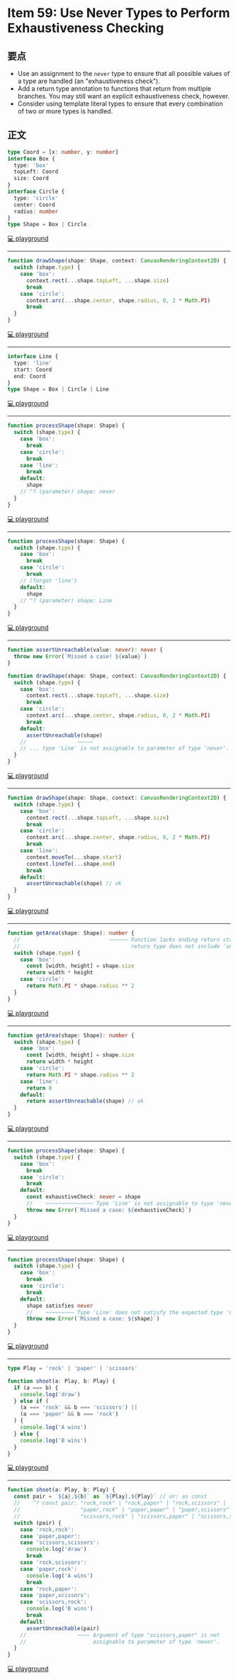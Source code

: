 # Item 59: Use Never Types to Perform Exhaustiveness Checking

## 要点

- Use an assignment to the `never` type to ensure that all possible values of a type are handled (an "exhaustiveness check").
- Add a return type annotation to functions that return from multiple branches. You may still want an explicit exhaustiveness check, however.
- Consider using template literal types to ensure that every combination of two or more types is handled.

## 正文

```ts
type Coord = [x: number, y: number]
interface Box {
  type: 'box'
  topLeft: Coord
  size: Coord
}
interface Circle {
  type: 'circle'
  center: Coord
  radius: number
}
type Shape = Box | Circle
```

[💻 playground](https://www.typescriptlang.org/play/?ts=5.4.5#code/C4TwDgpgBAwg9nATgEygXigbQB4C4oB2ArgLYBGEiANFCPseZQLoDcAUAJYHCUBmAhgGNoAITjYoAbzZQooSPgDkZcYvazgcMABkIvYPnhJk6qAGcOALwiGEKdgF9O3PkOgwOiQQBto0jeA2UIqCnj4QajJQwi6ItsamiPzIHERm9KQUiI5s8tAAygAW-JDoUGISAD6wYb7sQA)

---

```ts
function drawShape(shape: Shape, context: CanvasRenderingContext2D) {
  switch (shape.type) {
    case 'box':
      context.rect(...shape.topLeft, ...shape.size)
      break
    case 'circle':
      context.arc(...shape.center, shape.radius, 0, 2 * Math.PI)
      break
  }
}
```

[💻 playground](https://www.typescriptlang.org/play/?ts=5.4.5#code/C4TwDgpgBAwg9nATgEygXigbQB4C4oB2ArgLYBGEiANFCPseZQLoDcAUAJYHCUBmAhgGNoAITjYoAbzZQooSPgDkZcYvazgcMABkIvYPnhJk6qAGcOALwiGEKdgF9O3PkOgwOiQQBto0jeA2UIqCnj4QajJQwi6ItsamiPzIHERm9KQUiI5s8tAAygAW-JDoUGISAD6wYb7svEQEgsAccARQyEkA7kUlEAAUZsUKUL2QNIJtPNgGsPwEAG78ZgBKEATIlFwA5vAuMwBMACIAlFJRZl0cwIKFUIPDEAB0eWf+stHL0MqquFEf0SmEBmT0QEGa-SeUKGfReWl0+hoUKeMMgKKsEBOpgBZDB-AA1tjPmZvqEvL5FH8AbJJvtgE9+F5IdDHk8YjxqOZWUkUmkaAAGGgHKAAKigAFl+MBCk8AAoASSx-w+uIgBNMTicQA)

---

```ts
interface Line {
  type: 'line'
  start: Coord
  end: Coord
}
type Shape = Box | Circle | Line
```

[💻 playground](https://www.typescriptlang.org/play/?ts=5.4.5#code/C4TwDgpgBAwg9nATgEygXigbQB4C4oB2ArgLYBGEiANFCPseZQLoDcAUAJYHCUBmAhgGNoAITjYoAbzZQooSPgDkZcYvazgcMABkIvYPnhJk6qAGcOALwiGEKdgF9O3PkOgwOiQQBto0jeA2UIqCnj4QajJQwi6ItsamiPzIHERm9KQUiI7OPIgCwlDaXH5R8kGK3iWRsmbA-IgGsHYmURAEyPH2bE7lUADKABb8kOhQYhIAPrBhvlDTxQQQ7EA)

---

```ts
function processShape(shape: Shape) {
  switch (shape.type) {
    case 'box':
      break
    case 'circle':
      break
    case 'line':
      break
    default:
      shape
    // ^? (parameter) shape: never
  }
}
```

[💻 playground](https://www.typescriptlang.org/play/?ts=5.4.5#code/C4TwDgpgBAwg9nATgEygXigbQB4C4oB2ArgLYBGEiANFCPseZQLoDcAUAJYHCUBmAhgGNoAITjYoAbzZQooSPgDkZcYvazgcMABkIvYPnhJk6qAGcOALwiGEKdgF9O3PkOgwOiQQBto0jeA2UIqCnj4QajJQwi6ItsamiPzIHERm9KQUiI7OPIgCwlDaXH5R8kGK3iWRsmbA-IgGsHYmURAEyPH2bE7lUADKABb8kOhQYhIAPrBhvlDTxQQQ7LxEBILAHHAEUMhJAO5DIxAAFGbDCgMXEDSC2zzYTTD8BABu-GYASu3IlFwA5vAXI8AEwAEQAlFIomZ9hxgIJBlAztcAHTlKH+WTRD7QZSqXBRbHRe4QR6oxAQDYnVG087HdFaXT6Gi01H0yDsqwQCGmYlkSn8ADWfJxZjxoS8vkUhOJsjuwOAqIaghpdLRMTyNA5EApyVSZhoAAYaCCoAAqKAAWX4wEGqIACgBJXlE7ECiDC0xOJyrdabbZQMCIODCMxmI6QFHHfCRnnQ2pwhFI6OcjEJ7GCXHBFTYGVQD1et1Z8XBSXhfOFkXF7OVar4Kui34CIjeAxu2rXDtQAD0PagAD0APzIsANfgkCB5KE6+gQV6UKI+thAA)

---

```ts
function processShape(shape: Shape) {
  switch (shape.type) {
    case 'box':
      break
    case 'circle':
      break
    // (forgot 'line')
    default:
      shape
    // ^? (parameter) shape: Line
  }
}
```

[💻 playground](https://www.typescriptlang.org/play/?ts=5.4.5#code/C4TwDgpgBAwg9nATgEygXigbQB4C4oB2ArgLYBGEiANFCPseZQLoDcAUAJYHCUBmAhgGNoAITjYoAbzZQooSPgDkZcYvazgcMABkIvYPnhJk6qAGcOALwiGEKdgF9O3PkOgwOiQQBto0jeA2UIqCnj4QajJQwi6ItsamiPzIHERm9KQUiI7OPIgCwlDaXH5R8kGK3iWRsmbA-IgGsHYmURAEyPH2bE7lUADKABb8kOhQYhIAPrBhvlDTxQQQ7LxEBILAHHAEUMhJAO5DIxAAFGbDCgMXEDSC2zzYTTD8BABu-GYASu3IlFwA5vAXI8AEwAEQAlFIomZ9hxgIJBlAztcAHTlKH+WTRD7QZSqXBRbHRe4QR6oxAQDYnVG087HdFaXT6Gi01H0yDsqwQCGmYlkSn8ADWfJxZjxoS8vkUhOJsjuwOAqIaghpdLRMTyNA5EApyVSZhoAAYaCCoAAqKAAWX4wEGqIACgBJXlE7ECiDC0xOJyrdabbZQMCIODCMxmI6QFHHfCRnnQ2pwhFI6OcjEJ7GCXHBFTYGVQD1et1Z8XBSXhfOFkVugD0NeRvCQ-zgwGCVSWighbt+AiI3gMbtq10HUDrUAAegB+ZFgBr8EgQPJQnX4RYQKI+thAA)

---

```ts
function assertUnreachable(value: never): never {
  throw new Error(`Missed a case! ${value}`)
}

function drawShape(shape: Shape, context: CanvasRenderingContext2D) {
  switch (shape.type) {
    case 'box':
      context.rect(...shape.topLeft, ...shape.size)
      break
    case 'circle':
      context.arc(...shape.center, shape.radius, 0, 2 * Math.PI)
      break
    default:
      assertUnreachable(shape)
    //                ~~~~~
    // ... type 'Line' is not assignable to parameter of type 'never'.
  }
}
```

[💻 playground](https://www.typescriptlang.org/play/?ts=5.4.5#code/C4TwDgpgBAwg9nATgEygXigbQB4C4oB2ArgLYBGEiANFCPseZQLoDcAUAJYHCUBmAhgGNoAITjYoAbzZQooSPgDkZcYvazgcMABkIvYPnhJk6qAGcOALwiGEKdgF9O3PkOgwOiQQBto0jeA2UIqCnj4QajJQwi6ItsamiPzIHERm9KQUiI7OPIgCwlDaXH5R8kGK3iWRsmbA-IgGsHYmURAEyPH2bE7lUADKABb8kOhQYhIAPrBhvlDTxQQQ7LxEBILAHHAEUPxmZpTAAKoEiBBCw2S+ABQAbvzeREFLt5QAlPQQr4hSZYOIcAA7oQIMCAKKIAGIa4AAwAshx9hBUPxonsIABCKAAEkk90eEAcMLeOTYq3Wm22UGQSUBQxGEGuZmGCgGLIgNEE2x42CaMH4BHuZgASu1kJQuABzeAuXkAJgAIm9frVARxgIJBlAmeyAHTlZX+WRog7BFTYRS4KLG6LciC83VnDbXXWu5kM-VaXT6Giu3XuyD+qwQEnW41kM78ADWplkgnRwVCXl8lrDcbtDoaghdbr1MTyNADEEdyVSZhoAAYaHKoAAqKBw-jAQa6gAKAElQzbZBHzjGw+KBERvAY07skY0TpHNfwroyi13uwB6JfdtfdgB+W63Y5XUD9ckCwUWESgiMIcGA44skoIs7mmigYAa-BIEDyUDgvEPo0UL0oii6lEThOEAA)

---

```ts
function drawShape(shape: Shape, context: CanvasRenderingContext2D) {
  switch (shape.type) {
    case 'box':
      context.rect(...shape.topLeft, ...shape.size)
      break
    case 'circle':
      context.arc(...shape.center, shape.radius, 0, 2 * Math.PI)
      break
    case 'line':
      context.moveTo(...shape.start)
      context.lineTo(...shape.end)
      break
    default:
      assertUnreachable(shape) // ok
  }
}
```

[💻 playground](https://www.typescriptlang.org/play/?ts=5.4.5#code/C4TwDgpgBAwg9nATgEygXigbQB4C4oB2ArgLYBGEiANFCPseZQLoDcAUAJYHCUBmAhgGNoAITjYoAbzZQooSPgDkZcYvazgcMABkIvYPnhJk6qAGcOALwiGEKdgF9O3PkOgwOiQQBto0jeA2UIqCnj4QajJQwi6ItsamiPzIHERm9KQUiI7OPIgCwlDaXH5R8kGK3iWRsmbA-IgGsHYmURAEyPH2bE7lUADKABb8kOhQYhIAPrBhvlDTxQQQ7LxEBILAHHAEUPxmZpTAAKoEiBBCw2S+ABQAbvzeREFLt5QAlPQQr4hSZYOIcAA7oQIMCAKKIAGIa4AAwAshx9hBUPxonsIABCKAAEkk90eEAcMLeOVW6022ygyCSgKGIwg1zMwwUA2ZEBogm2PGwTRg-AI9zMACV2shKFwAObwFw8gBMABE3r9aoCOMBBIMoIy2QA6cpK-yyNEHYIqbCKXBRI3RLkQHk6s4ba46l1M+l6rS6fQ0F06t2QP1WCAkq1GshnfgAa1MskE6OCoS8vgtodjtvtDUEztdupieRo-ogDuSqTMNAADDRZVAAFRQOH8YCDHUABQAkiHrbJw+do6G4ybKtVLV2bTLgDqSHBXgAVODZv26uoNYCdruc8c6qpLOcLws60Vr609qMxql6fhEbwGVO7JGNE4RjX8K4MwskqAAek-UDgkaiThOEAA)

---

```ts
function getArea(shape: Shape): number {
  //                            ~~~~~~ Function lacks ending return statement and
  //                                   return type does not include 'undefined'.
  switch (shape.type) {
    case 'box':
      const [width, height] = shape.size
      return width * height
    case 'circle':
      return Math.PI * shape.radius ** 2
  }
}
```

[💻 playground](https://www.typescriptlang.org/play/?ts=5.4.5#code/C4TwDgpgBAwg9nATgEygXigbQB4C4oB2ArgLYBGEiANFCPseZQLoDcAUAJYHCUBmAhgGNoAITjYoAbzZQooSPgDkZcYvazgcMABkIvYPnhJk6qAGcOALwiGEKdgF9O3PkOgwOiQQBto0jeA2UIqCnj4QajJQwi6ItsamiPzIHERm9KQUiI7OPIgCwlDaXH5R8kGK3iWRsmbA-IgGsHYmURAEyPH2bE7lUADKABb8kOhQYhIAPrBhvlDTxQQQ7LxEBILAHHAEUPxmZpTAAKoEiBBCw2S+ABQAbvzeREFLt5QAlPQQr4hSZYOIcAA7oQIMCAKKIAGIa4AAwAshx9hBUPxonsIABCKAAEkk90eEAcMLeOVW6022ygAHMIMAAIJnfjXMzDBQDVkQD6ETKUX6yAD0-NkwpForF4qgAD9pTKoAAxNYbLY7bxCADWZig7RSBCpUDOwCIiB2dX4PBI7WAuw6UUFEvtDolBqNOz6yDgEE1BDgVq4PiIyGgijWgd4JWQigAdFEzICOMBBIMoMyOZHym8+cLBOjgipsIpcFERYJtnUsHHkMBBjRBhAOFTBsAmGMWSMIJGLNZTCLncaoBWq1AAFRQWv1xvdtEHYKhLy+AtF4W9nZws2DSMABQAksPzKmkik0sORwAmUxOJxAA)

---

```ts
function getArea(shape: Shape): number {
  switch (shape.type) {
    case 'box':
      const [width, height] = shape.size
      return width * height
    case 'circle':
      return Math.PI * shape.radius ** 2
    case 'line':
      return 0
    default:
      return assertUnreachable(shape) // ok
  }
}
```

[💻 playground](https://www.typescriptlang.org/play/?ts=5.4.5#code/C4TwDgpgBAwg9nATgEygXigbQB4C4oB2ArgLYBGEiANFCPseZQLoDcAUAJYHCUBmAhgGNoAITjYoAbzZQooSPgDkZcYvazgcMABkIvYPnhJk6qAGcOALwiGEKdgF9O3PkOgwOiQQBto0jeA2UIqCnj4QajJQwi6ItsamiPzIHERm9KQUiI7OPIgCwlDaXH5R8kGK3iWRsmbA-IgGsHYmURAEyPH2bE7lUADKABb8kOhQYhIAPrBhvlDTxQQQ7LxEBILAHHAEUPxmZpTAAKoEiBBCw2S+ABQAbvzeREFLt5QAlPQQr4hSZYOIcAA7oQIMCAKKIAGIa4AAwAshx9hBUPxonsIABCKAAEkk90eEAcMLeOVW6022ygAHMIMAAIJnfjXMzDBQDVkQD6ETKUX61QEcYCCQZQZkcgB05TefNkaIOwRU2EUuCisui2zqWAFyGAgxogwgHCpg2ATDGLJGEHFFmspjVZ2AREQO21uqgACooAajSa7XLoCFZhEVWrZA6nTs4fxdeKAAoASQ95glSRSaQ9noATH7BOjglUlsrVbLw86oAAGP3IPT8IjeAzFsO0iO7JGNE6M4X8K4QMWWkmyAD0g6gcAA1lEnE4gA)

---

```ts
function processShape(shape: Shape) {
  switch (shape.type) {
    case 'box':
      break
    case 'circle':
      break
    default:
      const exhaustiveCheck: never = shape
      //    ~~~~~~~~~~~~~~~ Type 'Line' is not assignable to type 'never'.
      throw new Error(`Missed a case: ${exhaustiveCheck}`)
  }
}
```

[💻 playground](https://www.typescriptlang.org/play/?ts=5.4.5#code/C4TwDgpgBAwg9nATgEygXigbQB4C4oB2ArgLYBGEiANFCPseZQLoDcAUAJYHCUBmAhgGNoAITjYoAbzZQooSPgDkZcYvazgcMABkIvYPnhJk6qAGcOALwiGEKdgF9O3PkOgwOiQQBto0jeA2UIqCnj4QajJQwi6ItsamiPzIHERm9KQUiI7OPIgCwlDaXH5R8kGK3iWRsmbA-IgGsHYmURAEyPH2bE7lUADKABb8kOhQYhIAPrBhvlDTxQQQ7LxEBILAHHAEUPxmZpTAAKoEiBBCw2S+ABQAbvzeREFLt5QAlPQQr4hSZYOIcAA7oQIMCAKKIAGIa4AAwAshx9hBUPxonsIABCKAAEkk90eEAcMLeOVW6022ygYABwn2QxGEGuZmGCgGLIgb1+tUBHGAgkGUCZ7IAdOVOf5ZGiDsEVNhFPgyGd+ABrUyyQTo4KhLy+eVQRXnVVRWTIPT8IjeAzGyWCbZ1KAQbDDNKbV4wQYQQTKz7fMbMhlqyUAeiDkqgAD9I1HozGoAAVQLBRYRKCIwhwYC7fYcADmBH4V2gmjkicUL0oimF1o0-yBIPBkKQsIRSJRUqCuMdzrqHDdHq9RJJUScTiAA)

---

```ts
function processShape(shape: Shape) {
  switch (shape.type) {
    case 'box':
      break
    case 'circle':
      break
    default:
      shape satisfies never
      //    ~~~~~~~~~ Type 'Line' does not satisfy the expected type 'never'.
      throw new Error(`Missed a case: ${shape}`)
  }
}
```

[💻 playground](https://www.typescriptlang.org/play/?ts=5.4.5#code/C4TwDgpgBAwg9nATgEygXigbQB4C4oB2ArgLYBGEiANFCPseZQLoDcAUAJYHCUBmAhgGNoAITjYoAbzZQooSPgDkZcYvazgcMABkIvYPnhJk6qAGcOALwiGEKdgF9O3PkOgwOiQQBto0jeA2UIqCnj4QajJQwi6ItsamiPzIHERm9KQUiI7OPIgCwlDaXH5R8kGK3iWRsmbA-IgGsHYmURAEyPH2bE7lUADKABb8kOhQYhIAPrBhvlDTxQQQ7LxEBILAHHAEUPxmZpTAAKoEiBBCw2S+ABQAbvzeREFLt5QAlPQQr4hSZYOIcAA7oQIMCAKKIAGIa4AAwAshx9hBUPxonsIABCKAAEkk90eEAcMLeOVW6022ygYABwn2QxGEGuZmGCgGLIgb1+tUBHGAgkGUCZ7IAdOVOf5ZGiDsEVNhFPgyGd+ABrUyyQTo4KhLy+eVQRXnVVRWTIPT8IjeAzGyXMhnmfibMy8DgQMwg77W2QAei9kqgAD9A0Gg1AACqBYKLCJQZBwV2EODAe2O3ggOSDaAQbCQDbIuQRxQvSiKYWe9MA4FLcGQpCwhFIlFSoK422QIkkqJOJxAA)

---

```ts
type Play = 'rock' | 'paper' | 'scissors'

function shoot(a: Play, b: Play) {
  if (a === b) {
    console.log('draw')
  } else if (
    (a === 'rock' && b === 'scissors') ||
    (a === 'paper' && b === 'rock')
  ) {
    console.log('A wins')
  } else {
    console.log('B wins')
  }
}
```

[💻 playground](https://www.typescriptlang.org/play/?ts=5.4.5#code/C4TwDgpgBACgNgQxFAvFA5AJwPYGMDW6UAPhmApJkaegM64CWtt2mt6A3AFBcBmArgDtcwBtkFRaAC2zZgACgQAuWIhAAaKACMV8JAEooAby5QoDXlEWoUaLYZNmzucSzgQAdHGwBzeegATTAQAd3R9bjMAXygIOFpoCytTJ2tbNCw8QigAMhztGwz6JhY2cJJiFLM02zIKCCpc-K1CjBwCcJSHKqgXQTdPbz90AEEoEIZ+8MioGLiE4x6+ga9ffwAhccn2CJSorn2gA)

---

```ts
function shoot(a: Play, b: Play) {
  const pair = `${a},${b}` as `${Play},${Play}` // or: as const
  //    ^? const pair: "rock,rock" | "rock,paper" | "rock,scissors" |
  //                   "paper,rock" | "paper,paper" | "paper,scissors" |
  //                   "scissors,rock" | "scissors,paper" | "scissors,scissors"
  switch (pair) {
    case 'rock,rock':
    case 'paper,paper':
    case 'scissors,scissors':
      console.log('draw')
      break
    case 'rock,scissors':
    case 'paper,rock':
      console.log('A wins')
      break
    case 'rock,paper':
    case 'paper,scissors':
    case 'scissors,rock':
      console.log('B wins')
      break
    default:
      assertUnreachable(pair)
    //                ~~~~ Argument of type "scissors,paper" is not
    //                     assignable to parameter of type 'never'.
  }
}
```

[💻 playground](https://www.typescriptlang.org/play/?ts=5.4.5#code/GYVwdgxgLglg9mABAQwM6oKYCcoFUxYbIQAWyARgDYYAUAbspSBgFyJgZ3YCUbHXWRAG8AUIkRQSWOAHd2GOQFEs0rDQAGAWRjoMAExSIIaDAEJEAEiEMmGAL7ruAbhF2RUAJ4AHDIgAKlMgeiAC8iADk0hAA1uGIAD4RXsg+WHGJ4agQOqhwWKjhLqCQsAiIqCRwcFA0yGwBQQA0iOT1gR7cwmJGCKhQiMkwgmHqVsh2jVbkDiioiKNCDR4TVksOTuIA9JuIeWxoPWB93dvi4gB6APyHfQPIQ2wARFHRjS+PCYjPcDGNyakfRLfX5ZHJ5VCAk47M4w2Fwx7-bBvH7RQFfRFYP4pbBohHYzGg9DgyFbaFw8kwx6E3L5ZExXHU8FYgGfKnZIm0xn5R7dVAyGBQUiIGiDLCdUQw4yYCIvOmxFjdcRS3zhDHM7DhBWSkwRLmoRp6zWKs4QXpwagAOkocAA5jRwnosMgZOFnMbxORCMhoi5tdLIiiDeyaQUtSadar8XKjXDTUdzRgrbb7QBBRD8o6u32wz1EH3G5UywMYmPh-1qw1hpURvXRqsms2W6128IAIXTMEzbrhue92fEegwwGQIEoUHr4jQmBw+C9pAo1BF9zF-bOpwp5IAftvN4gU1gbSAALYYMD9ODACTeXxssG0jEfHTsaruxDrjcfqcwG1gBe+KBwHcTonlA2C7Jeng+BE-Aaha3RuG4QA)
